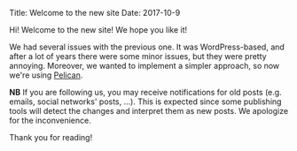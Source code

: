Title: Welcome to the new site
Date: 2017-10-9

Hi! Welcome to the new site! We hope you like it!

We had several issues with the previous one. It was WordPress-based, and after a lot of years there were some minor issues, but they were pretty annoying. Moreover, we wanted to implement a simpler approach, so now we're using [Pelican](https://blog.getpelican.com).

**NB** If you are following us, you may receive notifications for old posts (e.g. emails, social networks' posts, ...). This is expected since some publishing tools will detect the changes and interpret them as new posts. We apologize for the inconvenience.

Thank you for reading!
